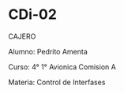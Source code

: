 # CDi-02
CAJERO

Alumno: Pedrito Amenta

Curso: 4° 1° Avionica Comision A

Materia: Control de Interfases
